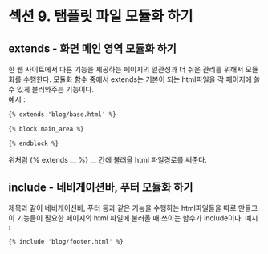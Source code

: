 # 섹션 9. 탬플릿 파일 모듈화 하기
## extends - 화면 메인 영역 모듈화 하기
한 웹 사이트에서 다른 기능을 제공하는 페이지의 일관성과 더 쉬운 관리를 위해서 모듈화를 수행한다. 모듈화 함수 중에서 extends는 기본이 되는 html파일을
각 페이지에 쓸 수 있게 불러와주는 기능이다.  
예시 :  
```HTML
{% extends 'blog/base.html' %}

{% block main_area %}

{% endblock %}
```
위처럼 {% extends __ %} __ 칸에 불러올 html 파일경로를 써준다.  

## include - 네비게이션바, 푸터 모듈화 하기
제목과 같이 네비게이션바, 푸터 등과 같은 기능을 수행하는 html파일들을 따로 만들고 이 기능들이 필요한 페이지의 html 파일에 불러올 때 쓰이는 함수가 include이다.
예시 :
```HTML
{% include 'blog/footer.html' %}
```
